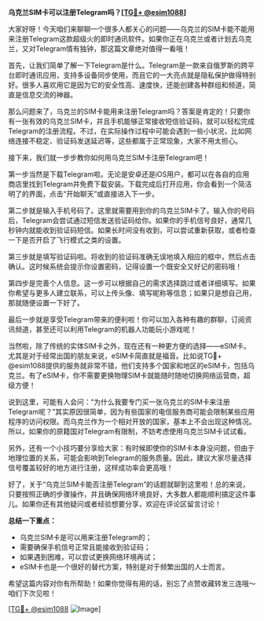 **乌克兰SIM卡可以注册Telegram吗？[[TG💪+ @esim1088](https://t.me/s/esim1088)]**

大家好呀！今天咱们来聊聊一个很多人都关心的问题——乌克兰的SIM卡能不能用来注册Telegram这款超级火的即时通讯软件。如果你正在乌克兰或者计划去乌克兰，又对Telegram情有独钟，那这篇文章绝对值得一看哦！

首先，让我们简单了解一下Telegram是什么。Telegram是一款来自俄罗斯的跨平台即时通讯应用，支持多设备同步使用，而且它的一大亮点就是隐私保护做得特别好。很多人喜欢用它是因为它的安全性高、速度快，还能创建各种群组和频道，简直是信息交流的神器。

那么问题来了，乌克兰的SIM卡能用来注册Telegram吗？答案是肯定的！只要你有一张有效的乌克兰SIM卡，并且手机能够正常接收短信验证码，就可以轻松完成Telegram的注册流程。不过，在实际操作过程中可能会遇到一些小状况，比如网络连接不稳定、验证码发送延迟等，这些都属于正常现象，大家不用太担心。

接下来，我们就一步步教你如何用乌克兰SIM卡注册Telegram吧！

第一步当然是下载Telegram啦。无论是安卓还是iOS用户，都可以在各自的应用商店里找到Telegram并免费下载安装。下载完成后打开应用，你会看到一个简洁明了的界面，点击“开始聊天”或直接进入下一步。

第二步就是输入手机号码了。这里就需要用到你的乌克兰SIM卡了。输入你的号码后，Telegram会尝试通过短信发送验证码给你。如果你的手机信号良好，通常几秒钟内就能收到验证码短信。如果长时间没有收到，可以尝试重新获取，或者检查一下是否开启了飞行模式之类的设置。

第三步就是填写验证码啦。将收到的验证码准确无误地填入相应的框中，然后点击确认。这时候系统会提示你设置密码，记得设置一个既安全又好记的密码哦！

第四步是完善个人信息。这一步可以根据自己的需求选择跳过或者详细填写。如果你希望与更多人建立联系，可以上传头像、填写昵称等信息；如果只是想自己用，那就随便设置一下好了。

最后一步就是享受Telegram带来的便利啦！你可以加入各种有趣的群聊，订阅资讯频道，甚至还可以利用Telegram的机器人功能玩小游戏呢！

当然啦，除了传统的实体SIM卡之外，现在还有一种更方便的选择——eSIM卡。尤其是对于经常出国的朋友来说，eSIM卡简直就是福音。比如说TG💪+ @esim1088提供的服务就非常不错，他们支持多个国家和地区的eSIM卡，包括乌克兰。有了eSIM卡，你不需要更换物理SIM卡就能随时随地切换网络运营商，超级方便！

说到这里，可能有人会问：“为什么我要专门买一张乌克兰的SIM卡来注册Telegram呢？”其实原因很简单，因为有些国家的电信服务商可能会限制某些应用程序的访问权限。而乌克兰作为一个相对开放的国家，基本上不会出现这种情况。所以，如果你的原籍国对Telegram有限制，不妨考虑使用乌克兰SIM卡试试看。

另外，还有一个小技巧要分享给大家：有时候即使你的SIM卡本身没问题，但由于地理位置的关系，可能会影响到Telegram的服务质量。因此，建议大家尽量选择信号覆盖较好的地方进行注册，这样成功率会更高哦！

好了，关于“乌克兰SIM卡能否注册Telegram”的话题就聊到这里啦！总的来说，只要按照正确的步骤操作，并且确保网络环境良好，大多数人都能顺利搞定这件事儿。如果你还有其他疑问或者经验想要分享，欢迎在评论区留言讨论！

**总结一下重点：**
- 乌克兰SIM卡是可以用来注册Telegram的；
- 需要确保手机信号正常且能接收到验证码；
- 如果遇到困难，可以尝试更换网络环境再试；
- eSIM卡也是一个很好的替代方案，特别是对于频繁出国的人士而言。

希望这篇内容对你有所帮助！如果你觉得有用的话，别忘了点赞收藏转发三连哦～咱们下次见啦！

[[TG💪+ @esim1088](https://t.me/s/esim1088) ![Image](https://i.postimg.cc/4NQfJmqS/Snipaste-2025-05-13-00-14-12.png)]
